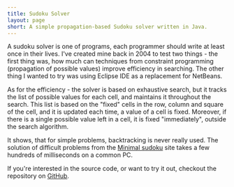 ```yaml
---
title: Sudoku Solver
layout: page
short: A simple propagation-based Sudoku solver written in Java.
---
```

A sudoku solver is one of programs, each programmer should write at least once
in their lives. I've created mine back in 2004 to test two things - the first
thing was, how much can techniques from constraint programming (propagation of
possible values) improve efficiency in searching. The other thing I wanted to
try was using Eclipse IDE as a replacement for NetBeans.

As for the efficiency - the solver is based on exhaustive search, but it tracks
the list of possible values for each cell, and maintains it throughout the
search. This list is based on the "fixed" cells in the row, column and square
of the cell, and it is updated each time, a value of a cell is fixed. Moreover,
if there is a single possible value left in a cell, it is fixed "immediately",
outside the search algorithm.

It shows, that for simple problems, backtracking is never really used. The
solution of difficult problems from the [Minimal
sudoku](http://mapleta.maths.uwa.edu.au/~gordon/sudokumin.php) site takes a few
hundreds of milliseconds on a common PC.

If you're interested in the source code, or want to try it out, checkout the
repository on [GitHub](http://github.com/ondrasej/Sudoku-Solver).

